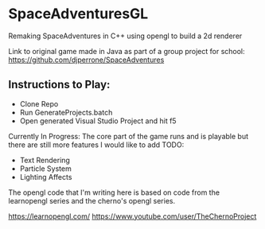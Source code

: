 # SpaceAdventuresGL
Remaking SpaceAdventures in C++ using opengl to build a 2d renderer

Link to original game made in Java as part of a group project for school: https://github.com/djperrone/SpaceAdventures

## Instructions to Play:
- Clone Repo
- Run GenerateProjects.batch
- Open generated Visual Studio Project and hit f5

Currently In Progress:
The core part of the game runs and is playable but there are still more features I would like to add
TODO:
- Text Rendering
- Particle System
- Lighting Affects




The opengl code that I'm writing here is based on code from the learnopengl series and the cherno's opengl series.

https://learnopengl.com/
https://www.youtube.com/user/TheChernoProject
